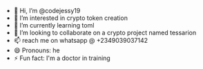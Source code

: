 - 👋 Hi, I’m @codejessy19
- 👀 I’m interested in crypto token creation
- 🌱 I’m currently learning toml
- 💞️ I’m looking to collaborate on a crypto project named tessarion
- 📫 reach me on whatsapp @ +2349039037142
- 😄 Pronouns: he
- ⚡ Fun fact: I'm a doctor in training

<!---
codejessy19/codejessy19 is a ✨ special ✨ repository because its `README.md` (this file) appears on your GitHub profile.
You can click the Preview link to take a look at your changes.
--->
